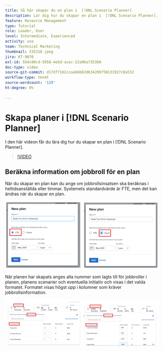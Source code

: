 ```yaml
---
title: Så här skapar du en plan i  [!DNL Scenario Planner]
description: Lär dig hur du skapar en plan i  [!DNL Scenario Planner].
feature: Resource Management
type: Tutorial
role: Leader, User
level: Intermediate, Experienced
activity: use
team: Technical Marketing
thumbnail: 335318.jpeg
jira: KT-9076
exl-id: 554c00cd-5958-4e5d-acec-22a96a7353b0
doc-type: video
source-git-commit: d17df7162ccaab6b62db34209f50131927c0a532
workflow-type: tm+mt
source-wordcount: '129'
ht-degree: 0%

---
```


# Skapa planer i [!DNL Scenario Planner]

I den här videon får du lära dig hur du skapar en plan i [!DNL Scenario Planner].

>[!VIDEO](https://video.tv.adobe.com/v/335318/?quality=12&learn=on&enablevpops)

## Beräkna information om jobbroll för en plan

När du skapar en plan kan du ange om jobbrollsinsatsen ska beräknas i heltidsanställda eller timmar. Systemets standardvärde är FTE, men det kan ändras när du skapar en plan.

![Välj [!UICONTROL FTE] eller [!UICONTROL Timmar] i fönstret [!UICONTROL Ny plan]](assets/scenario-planner-1.png)

När planen har skapats anges alla nummer som lagts till för jobbroller i planen, planens scenarier och eventuella initiativ och visas i det valda formatet. Formatet visas högst upp i kolumner som kräver jobbrollsinformation.

![Visa information i [!UICONTROL FTE] eller [!UICONTROL timmar] i [!DNL Scenario Planner]](assets/scenario-planner-2.png)
